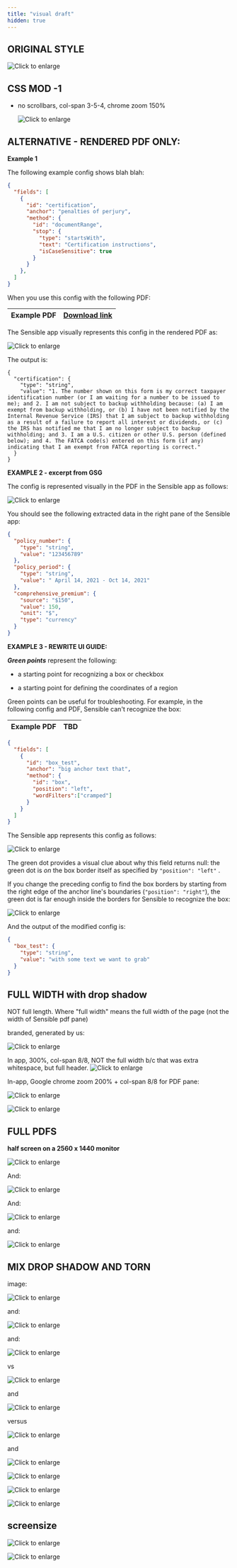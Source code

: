 ```yaml
---
title: "visual draft"
hidden: true
---
```


ORIGINAL STYLE
---


![Click to enlarge](https://raw.githubusercontent.com/sensible-hq/sensible-docs/main/readme-sync/assets/v0/images/final/documentrange_sworn.png)

CSS MOD -1 
----

- no scrollbars, col-span 3-5-4, chrome zoom 150%

  ![Click to enlarge](https://raw.githubusercontent.com/sensible-hq/sensible-docs/main/readme-sync/assets/v0/images/final/style/150.png)

ALTERNATIVE - RENDERED PDF ONLY:
----

**Example 1** 

The following example config shows blah blah:

```json
{
  "fields": [
    {
      "id": "certification",
      "anchor": "penalties of perjury",
      "method": {
        "id": "documentRange",
        "stop": {
          "type": "startsWith",
          "text": "Certification instructions",
          "isCaseSensitive": true
        }
      }
    },
  ]
}
```

When you use this config with the following PDF:

| Example PDF | [Download link](https://raw.githubusercontent.com/sensible-hq/sensible-docs/main/readme-sync/assets/v0/pdfs/TBD_example.pdf) |
| ------------------- | ------------------------------------------------------------ |
The Sensible app visually represents this config in the rendered PDF as:

![Click to enlarge](https://raw.githubusercontent.com/sensible-hq/sensible-docs/main/readme-sync/assets/v0/images/final/style/pdf_only_1.png)

The output is:

```
{
  "certification": {
    "type": "string",
    "value": "1. The number shown on this form is my correct taxpayer identification number (or I am waiting for a number to be issued to me); and 2. I am not subject to backup withholding because: (a) I am exempt from backup withholding, or (b) I have not been notified by the Internal Revenue Service (IRS) that I am subject to backup withholding as a result of a failure to report all interest or dividends, or (c) the IRS has notified me that I am no longer subject to backup withholding; and 3. I am a U.S. citizen or other U.S. person (defined below); and 4. The FATCA code(s) entered on this form (if any) indicating that I am exempt from FATCA reporting is correct."
  }
}
```



**EXAMPLE 2 - excerpt from GSG**

The config is represented visually in the PDF in the Sensible app as follows:

![Click to enlarge](https://raw.githubusercontent.com/sensible-hq/sensible-docs/main/readme-sync/assets/v0/images/final/style/pdf_2.png)   

You should see the following extracted data in the right pane of the Sensible app:

```json
{
  "policy_number": {
    "type": "string",
    "value": "123456789"
  },
  "policy_period": {
    "type": "string",
    "value": " April 14, 2021 - Oct 14, 2021"
  },
  "comprehensive_premium": {
    "source": "$150",
    "value": 150,
    "unit": "$",
    "type": "currency"
  }
}
```



**EXAMPLE 3 - REWRITE UI GUIDE:**



***Green points*** represent the following:

-  a starting point for recognizing a box or checkbox

-  a starting point for defining the coordinates of a region

Green points can be useful for troubleshooting. For example, in the following config and PDF, Sensible can't recognize the box: 

| Example PDF | TBD  |
| ----------- | ---- |

```json
{
  "fields": [
    {
      "id": "box_test",
      "anchor": "big anchor text that",
      "method": {
        "id": "box",
        "position": "left",
        "wordFilters":["cramped"]
      }
    }
  ]
}
```

The Sensible app represents this config as follows:

![Click to enlarge](https://raw.githubusercontent.com/sensible-hq/sensible-docs/main/readme-sync/assets/v0/images/final/style/pdf_3.png)

The green dot provides a visual clue about why this field returns null: the green dot is *on* the box border itself as specified by `"position": "left"` .



If you change the preceding config to find the box borders by starting from the right edge of the anchor line's boundaries (`"position": "right"`), the green dot is far enough inside the borders for Sensible to recognize the box:

![Click to enlarge](https://raw.githubusercontent.com/sensible-hq/sensible-docs/main/readme-sync/assets/v0/images/final/style/pdf_4.png)

And the output of the modified config is:

```json
{
  "box_test": {
    "type": "string",
    "value": "with some text we want to grab"
  }
}
```

FULL WIDTH with drop shadow
---
NOT full length. Where "full width" means the full width of the page (not the width of Sensible pdf pane)

branded, generated by us:

![Click to enlarge](https://raw.githubusercontent.com/sensible-hq/sensible-docs/main/readme-sync/assets/v0/images/final/style/full_width_1.png)

In app, 300%, col-span 8/8, NOT the full width b/c that was extra whitespace, but full header.
![Click to enlarge](https://raw.githubusercontent.com/sensible-hq/sensible-docs/main/readme-sync/assets/v0/images/final/style/full_width_3.png)

In-app, Google chrome zoom 200% + col-span 8/8 for PDF pane:

![Click to enlarge](https://raw.githubusercontent.com/sensible-hq/sensible-docs/main/readme-sync/assets/v0/images/final/style/full_width_2.png)

![Click to enlarge](https://raw.githubusercontent.com/sensible-hq/sensible-docs/main/readme-sync/assets/v0/images/final/style/full_width_4.png)




FULL PDFS
----

**half screen on a 2560 x 1440 monitor**

![Click to enlarge](https://raw.githubusercontent.com/sensible-hq/sensible-docs/main/readme-sync/assets/v0/images/final/style/full_pdf_1.png)

And:

![Click to enlarge](https://raw.githubusercontent.com/sensible-hq/sensible-docs/main/readme-sync/assets/v0/images/final/style/full_pdf_2.png)

And:

![Click to enlarge](https://raw.githubusercontent.com/sensible-hq/sensible-docs/main/readme-sync/assets/v0/images/final/style/full_pdf_3.png)

and:

![Click to enlarge](https://raw.githubusercontent.com/sensible-hq/sensible-docs/main/readme-sync/assets/v0/images/final/style/full_pdf_4.png)

MIX DROP SHADOW AND TORN
---

image:

![Click to enlarge](https://raw.githubusercontent.com/sensible-hq/sensible-docs/main/readme-sync/assets/v0/images/style_tests/mix/pdf_2_crop_width_torn.png)

and:

![Click to enlarge](https://raw.githubusercontent.com/sensible-hq/sensible-docs/main/readme-sync/assets/v0/images/style_tests/mix/pdf_3.png)

and:

![Click to enlarge](https://raw.githubusercontent.com/sensible-hq/sensible-docs/main/readme-sync/assets/v0/images/style_tests/mix/pdf_3.png)

vs

![Click to enlarge](https://raw.githubusercontent.com/sensible-hq/sensible-docs/main/readme-sync/assets/v0/images/final/style/pdf_1_crop_width.png) 

and

![Click to enlarge](https://raw.githubusercontent.com/sensible-hq/sensible-docs/main/readme-sync/assets/v0/images/style_tests/mix/pdf_1_crop_width_torn.png) 

versus

![Click to enlarge](https://raw.githubusercontent.com/sensible-hq/sensible-docs/main/readme-sync/assets/v0/images/style_tests/mix/pdf_2_crop_width.png) 

and

![Click to enlarge](https://raw.githubusercontent.com/sensible-hq/sensible-docs/main/readme-sync/assets/v0/images/style_tests/mix/pdf_1.png)

![Click to enlarge](https://raw.githubusercontent.com/sensible-hq/sensible-docs/main/readme-sync/assets/v0/images/style_tests/mix/pdf_2.png)

![Click to enlarge](https://raw.githubusercontent.com/sensible-hq/sensible-docs/main/readme-sync/assets/v0/images/style_tests/mix/pdf_4.png)

![Click to enlarge](https://raw.githubusercontent.com/sensible-hq/sensible-docs/main/readme-sync/assets/v0/images/style_tests/mix/pdf_5.png)



screensize
----

![Click to enlarge](https://raw.githubusercontent.com/sensible-hq/sensible-docs/main/readme-sync/assets/v0/images/style_tests/full_width_150_8colspan_bigscreen.png)

![Click to enlarge](https://raw.githubusercontent.com/sensible-hq/sensible-docs/main/readme-sync/assets/v0/images/style_tests/full_width_150_8colspan_smallscreen.png)





